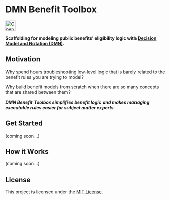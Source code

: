 # DMN Benefit Toolbox

<a href="https://idx.google.com/import?url=https%3A%2F%2Fgithub.com%2Fprestoncabe%2Fdmn-benefit-toolbox">
  <picture>
    <source
      media="(prefers-color-scheme: dark)"
      srcset="https://cdn.idx.dev/btn/open_dark_32.svg">
    <source
      media="(prefers-color-scheme: light)"
      srcset="https://cdn.idx.dev/btn/open_light_32.svg">
    <img
      height="32"
      alt="Open in IDX"
      src="https://cdn.idx.dev/btn/open_purple_32.svg">
  </picture>
</a>

**Scaffolding for modeling public benefits' eligibility logic with [Decision Model and Notation (DMN)](https://www.omg.org/dmn/).**

## Motivation

Why spend hours troubleshooting low-level logic that is barely related to the benefit rules you are trying to model?

Why build benefit models from scratch when there are so many concepts that are shared between them?

***DMN Benefit Toolbox simplifies benefit logic and makes managing executable rules easier for subject matter experts.***

## Get Started

(coming soon...)

## How it Works

(coming soon...)

## License
This project is licensed under the [MIT License](https://opensource.org/licenses/MIT).
